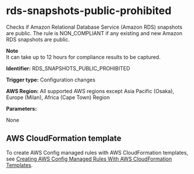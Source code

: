 # rds\-snapshots\-public\-prohibited<a name="rds-snapshots-public-prohibited"></a>

Checks if Amazon Relational Database Service \(Amazon RDS\) snapshots are public\. The rule is NON\_COMPLIANT if any existing and new Amazon RDS snapshots are public\. 

**Note**  
It can take up to 12 hours for compliance results to be captured\.

**Identifier:** RDS\_SNAPSHOTS\_PUBLIC\_PROHIBITED

**Trigger type:** Configuration changes

**AWS Region:** All supported AWS regions except Asia Pacific \(Osaka\), Europe \(Milan\), Africa \(Cape Town\) Region

**Parameters:**

None  

## AWS CloudFormation template<a name="w29aac11c33c17b7d275c17"></a>

To create AWS Config managed rules with AWS CloudFormation templates, see [Creating AWS Config Managed Rules With AWS CloudFormation Templates](aws-config-managed-rules-cloudformation-templates.md)\.